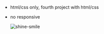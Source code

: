 - html/css only, fourth project with html/css
- no responsive

  ![shine-smile](https://github.com/user-attachments/assets/4d862be0-48c4-4c7c-8d26-7d3d59b5d2a9)
